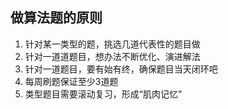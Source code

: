 ## 做算法题的原则
1. 针对某一类型的题，挑选几道代表性的题目做   
2. 针对一道道题目，想办法不断优化、演进解法
3. 针对一道题目，要有始有终，确保题目当天闭环吧  
4. 每周刷题保证至少3道题
5. 类型题目需要滚动复习，形成“肌肉记忆”

